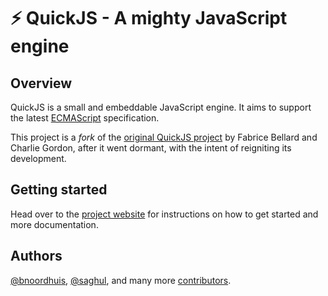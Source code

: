 # ⚡️ QuickJS - A mighty JavaScript engine

## Overview

QuickJS is a small and embeddable JavaScript engine. It aims to support the latest
[ECMAScript] specification.

This project is a _fork_ of the [original QuickJS project] by Fabrice Bellard and Charlie Gordon, after it went dormant, with the intent of reigniting its development.

## Getting started

Head over to the [project website] for instructions on how to get started and more
documentation.

## Authors

[@bnoordhuis], [@saghul], and many more [contributors].

[ECMAScript]: https://tc39.es/ecma262/
[original QuickJS project]: https://bellard.org/quickjs
[@bnoordhuis]: https://github.com/bnoordhuis
[@saghul]: https://github.com/saghul
[contributors]: https://github.com/quickjs-ng/quickjs/graphs/contributors
[project website]: https://quickjs-ng.github.io/quickjs/
